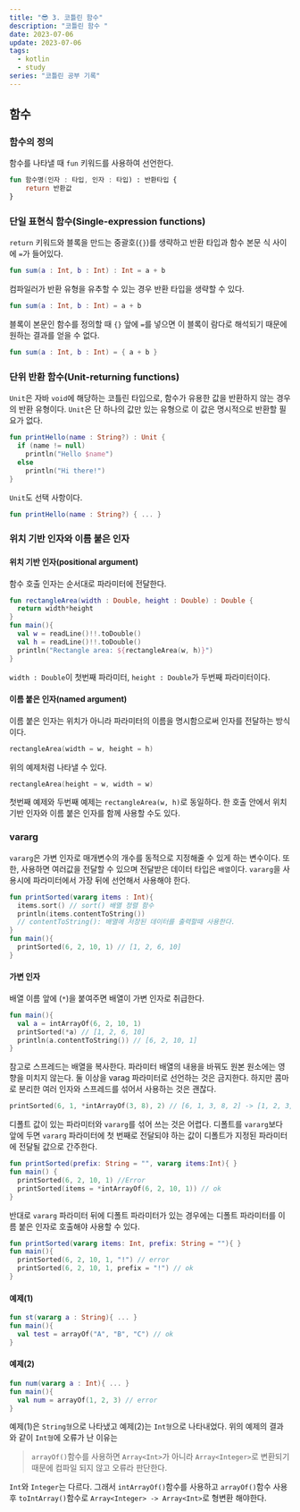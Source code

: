 ```yaml
---
title: "😎 3. 코틀린 함수"
description: "코틀린 함수 "
date: 2023-07-06
update: 2023-07-06
tags:
  - kotlin
  - study
series: "코틀린 공부 기록"
---
```


## 함수

### 함수의 정의

함수를 나타낼 때 `fun` 키워드를 사용하여 선언한다.
```kotlin
fun 함수명(인자 : 타입, 인자 : 타입) : 반환타입 {
    return 반환값
}
```

### 단일 표현식 함수(Single-expression functions)

`return` 키워드와 블록을 만드는 중괄호(`{}`)를 생략하고 반환 타입과 함수 본문 식 사이에 `=`가 들어있다.
```kotlin
fun sum(a : Int, b : Int) : Int = a + b
```

컴파일러가 반환 유형을 유추할 수 있는 경우 반환 타입을 생략할 수 있다.
```kotlin
fun sum(a : Int, b : Int) = a + b
```

블록이 본문인 함수를 정의할 때 `{}` 앞에 `=`를 넣으면 이 블록이 람다로 해석되기 때문에 원하는 결과를 얻을 수 없다.
```kotlin
fun sum(a : Int, b : Int) = { a + b }
```

### 단위 반환 함수(Unit-returning functions)

`Unit`은 자바 `void`에 해당하는 코틀린 타입으로, 함수가 유용한 값을 반환하지 않는 경우의 반환 유형이다. `Unit`은 단 하나의 값만 있는 유형으로 이 값은 명시적으로 반환할 필요가 없다.
```kotlin
fun printHello(name : String?) : Unit {
  if (name != null)
    println("Hello $name")
  else
    println("Hi there!")
}
```

`Unit`도 선택 사항이다.
```kotlin
fun printHello(name : String?) { ... }
```

### 위치 기반 인자와 이름 붙은 인자
#### 위치 기반 인자(positional  argument)

함수 호출 인자는 순서대로 파라미터에 전달한다. 
```kotlin
fun rectangleArea(width : Double, height : Double) : Double {
  return width*height
}
fun main(){
  val w = readLine()!!.toDouble()
  val h = readLine()!!.toDouble()
  println("Rectangle area: ${rectangleArea(w, h)}")
}
```

`width : Double`이 첫번째 파라미터, `height : Double`가 두번째 파라미터이다.

#### 이름 붙은 인자(named argument)

이름 붙은 인자는 위치가 아니라 파라미터의 이름을 명시함으로써 인자를 전달하는 방식이다. 
```kotlin
rectangleArea(width = w, height = h)
```
위의 예제처럼 나타낼 수 있다.
```kotlin
rectangleArea(height = w, width = w)
```
첫번째 예제와 두번째 예제는 `rectangleArea(w, h)`로 동일하다. 한 호출 안에서 위치 기반 인자와 이름 붙은 인자를 함께 사용할 수도 있다.

### vararg

`vararg`은 가변 인자로 매개변수의 개수를 동적으로 지정해줄 수 있게 하는 변수이다. 또한, 사용하면 여러값을 전달할 수 있으며 전달받은 데이터 타입은 `배열`이다. `vararg`을 사용시에 파라미터에서 가장 뒤에 선언해서 사용해야 한다.
```kotlin
fun printSorted(vararg items : Int){
  items.sort() // sort() 배열 정렬 함수
  println(items.contentToString()) 
  // contentToString(): 배열에 저장된 데이터를 출력할때 사용한다.
}
fun main(){
  printSorted(6, 2, 10, 1) // [1, 2, 6, 10]
}
```

#### 가변 인자

배열 이름 앞에 (`*`)을 붙여주면 배열이 가변 인자로 취급한다. 

```kotlin
fun main(){
  val a = intArrayOf(6, 2, 10, 1)
  printSorted(*a) // [1, 2, 6, 10]
  println(a.contentToString()) // [6, 2, 10, 1]
}
```

참고로 스프레드는 배열을 복사한다. 파라미터 배열의 내용을 바꿔도 원본 원소에는 영향을 미치지 않는다. 둘 이상을 varag 파라미터로 선언하는 것은 금지한다. 하지만 콤마로 분리한 여러 인자와 스프레드를 섞어서 사용하는 것은 괜찮다. 
```kotlin
printSorted(6, 1, *intArrayOf(3, 8), 2) // [6, 1, 3, 8, 2] -> [1, 2, 3, 6, 8]
```
디폴트 값이 있는 파라미터와 `vararg`를 섞어 쓰는 것은 어렵다. 디폴트를 `vararg`보다 앞에 두면 `vararg` 파라미터에 첫 번째로 전달되야 하는 값이 디폴트가 지정된 파라미터에 전달될 값으로 간주한다. 
```kotlin
fun printSorted(prefix: String = "", vararg items:Int){ }
fun main() {
  printSorted(6, 2, 10, 1) //Error
  printSorted(items = *intArrayOf(6, 2, 10, 1)) // ok
}
```

반대로 `vararg` 파라미터 뒤에 디폴트 파라미터가 있는 경우에는 디폴트 파라미터를 이름 붙은 인자로 호출해야 사용할 수 있다.
```kotlin
fun printSorted(vararg items: Int, prefix: String = ""){ }
fun main(){
  printSorted(6, 2, 10, 1, "!") // error
  printSorted(6, 2, 10, 1, prefix = "!") // ok
}
```

#### 예제(1)
```kotlin
fun st(vararg a : String){ ... }
fun main(){ 
  val test = arrayOf("A", "B", "C") // ok
}
```

#### 예제(2)
```kotlin
fun num(vararg a : Int){ ... }
fun main(){ 
  val num = arrayOf(1, 2, 3) // error
}
```

예제(1)은 `String형`으로 나타냈고 예제(2)는 `Int형`으로 나타내었다. 위의 예제의 결과와 같이 `Int형`에 오류가 난 이유는

> `arrayOf()`함수를 사용하면 `Array<Int>`가 아니라 `Array<Integer>`로 변환되기 때문에 컴파일 되지 않고 오류라 판단한다.

`Int`와 `Integer`는 다르다. 그래서 `intArrayOf()`함수를 사용하고 `arrayOf()`함수 사용 후 `toIntArray()`함수로 `Array<Integer> -> Array<Int>`로 형변환 해야한다.
